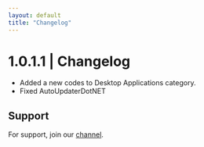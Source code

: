 ```yaml
---
layout: default
title: "Changelog"
---
```


# 1.0.1.1 | Changelog

- Added a new codes to Desktop Applications category.
- Fixed AutoUpdaterDotNET

## Support

For support, join our [channel](https://discord.gg/vjtPaHrFgb).